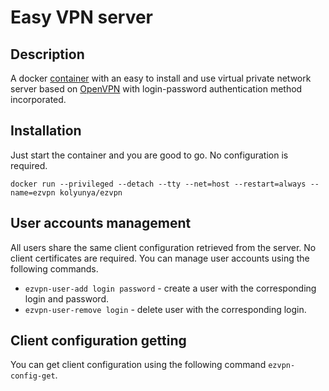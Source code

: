 # Easy VPN server

## Description
A docker [container](https://hub.docker.com/r/kolyunya/ezvpn/) with an easy to install and use virtual private network server based on [OpenVPN](https://openvpn.net/) with login-password authentication method incorporated. 

## Installation
Just start the container and you are good to go. No configuration is required.

`docker run --privileged --detach --tty --net=host --restart=always --name=ezvpn kolyunya/ezvpn`

## User accounts management
All users share the same client configuration retrieved from the server. No client certificates are required. You can manage user accounts using the following commands.
* `ezvpn-user-add login password` - create a user with the corresponding login and password.
* `ezvpn-user-remove login` - delete user with the corresponding login.

## Client configuration getting
 You can get client configuration using the following command `ezvpn-config-get`.
